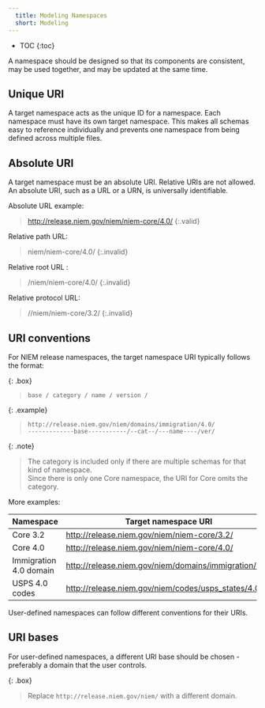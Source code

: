 ```yaml
---
  title: Modeling Namespaces
  short: Modeling
---
```


- TOC
{:toc}

A namespace should be designed so that its components are consistent, may be used together, and may be updated at the same time.

## Unique URI

A target namespace acts as the unique ID for a namespace.  Each namespace must have its own target namespace.  This makes all schemas easy to reference individually and prevents one namespace from being defined across multiple files.

## Absolute URI

A target namespace must be an absolute URI.  Relative URIs are not allowed. An absolute URI, such as a URL or a URN, is universally identifiable.

Absolute URL example:

> http://release.niem.gov/niem/niem-core/4.0/
{:.valid}

Relative path URL:

> niem/niem-core/4.0/
{:.invalid}

Relative root URL :

> /niem/niem-core/4.0/
{:.invalid}

Relative protocol URL:

> //niem/niem-core/3.2/
{:.invalid}

## URI conventions

For NIEM release namespaces, the target namespace URI typically follows the format:

{: .box}
> `base / category / name / version /`

{: .example}
> `http://release.niem.gov/niem/domains/immigration/4.0/`<br>
> `-------------base-----------/--cat--/---name----/ver/`

{: .note}
> The category is included only if there are multiple schemas for that kind of namespace. <br> Since there is only one Core namespace, the URI for Core omits the category.

More examples:

| Namespace | Target namespace URI |
| --------- | -------------------- |
| Core 3.2  | http://release.niem.gov/niem/niem-core/3.2/ |
| Core 4.0  | http://release.niem.gov/niem/niem-core/4.0/ |
| Immigration 4.0 domain | http://release.niem.gov/niem/domains/immigration/4.0/ |
| USPS 4.0 codes | http://release.niem.gov/niem/codes/usps_states/4.0/ |

User-defined namespaces can follow different conventions for their URIs.

## URI bases

For user-defined namespaces, a different URI base should be chosen - preferably a domain that the user controls.

{: .box}
> Replace `http://release.niem.gov/niem/` with a different domain.
